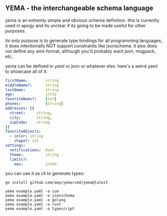 YEMA - the interchangeable schema language
------------------------------------------

yema is an extremly simple and obvious schema definition.
this is currently used in apogy and its unclear if its going to be made useful for other purposes.

its only purpose is to generate type bindings for all programming languages,
it does intentionally NOT support constraints like jsonschema.
it also does not define any wire format, although you'd probably want json, msgpack, etc..

yema can be defined in yaml or json or whatever else.
here's a weird yaml to showcase all of it:

```yaml
firstName:        string
middleName?:      string
lastName:         string
age:              int32
favoriteNums?:    [int]
phones:           [string]
addresses: [{
  street:     string,
  city:       string,
  zipCode:    string
}]
favoriteObjects:
  - color: string
    shape?: int
settings: 
  notifications:  bool
  theme:          string
  limits?: 
    max:          int64
```


you can use it as cli to generate types:

    go install github.com/aep/yema/cmd/yema@latest

    yema example.yaml -o cue
    yema example.yaml -o jsonschema
    yema example.yaml -o golang
    yema example.yaml -o rust
    yema example.yaml -o typescript
